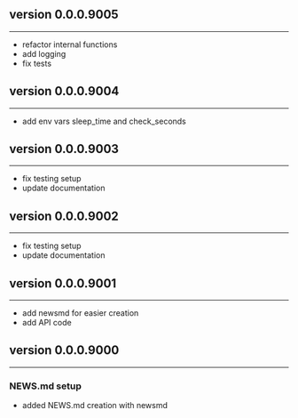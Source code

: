 ## version 0.0.0.9005

---

- refactor internal functions
- add logging
- fix tests

## version 0.0.0.9004

---

- add env vars sleep_time and check_seconds

## version 0.0.0.9003

---

- fix testing setup
- update documentation

## version 0.0.0.9002

---

- fix testing setup
- update documentation

## version 0.0.0.9001

---

- add newsmd for easier creation
- add API code 

## version 0.0.0.9000

---

### NEWS.md setup

- added NEWS.md creation with newsmd

